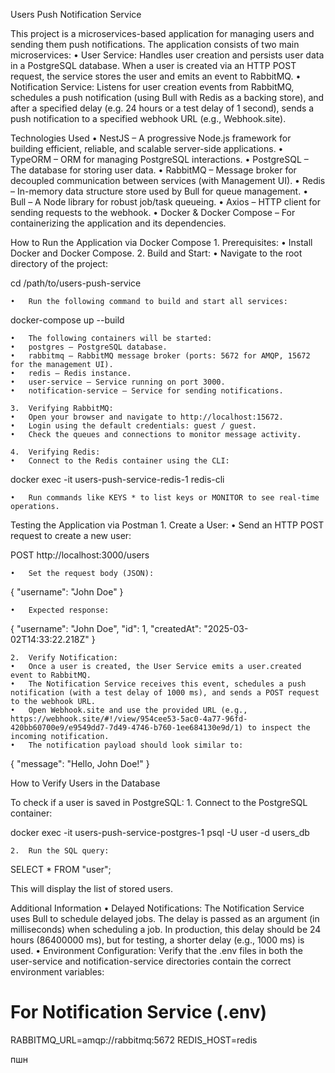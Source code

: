Users Push Notification Service

This project is a microservices-based application for managing users and sending them push notifications. The application consists of two main microservices:
	•	User Service: Handles user creation and persists user data in a PostgreSQL database. When a user is created via an HTTP POST request, the service stores the user and emits an event to RabbitMQ.
	•	Notification Service: Listens for user creation events from RabbitMQ, schedules a push notification (using Bull with Redis as a backing store), and after a specified delay (e.g. 24 hours or a test delay of 1 second), sends a push notification to a specified webhook URL (e.g., Webhook.site).


Technologies Used
	•	NestJS – A progressive Node.js framework for building efficient, reliable, and scalable server-side applications.
	•	TypeORM – ORM for managing PostgreSQL interactions.
	•	PostgreSQL – The database for storing user data.
	•	RabbitMQ – Message broker for decoupled communication between services (with Management UI).
	•	Redis – In-memory data structure store used by Bull for queue management.
	•	Bull – A Node library for robust job/task queueing.
	•	Axios – HTTP client for sending requests to the webhook.
	•	Docker & Docker Compose – For containerizing the application and its dependencies.

How to Run the Application via Docker Compose
	1.	Prerequisites:
	•	Install Docker and Docker Compose.
	2.	Build and Start:
	•	Navigate to the root directory of the project:

cd /path/to/users-push-service


	•	Run the following command to build and start all services:

docker-compose up --build


	•	The following containers will be started:
	•	postgres – PostgreSQL database.
	•	rabbitmq – RabbitMQ message broker (ports: 5672 for AMQP, 15672 for the management UI).
	•	redis – Redis instance.
	•	user-service – Service running on port 3000.
	•	notification-service – Service for sending notifications.

	3.	Verifying RabbitMQ:
	•	Open your browser and navigate to http://localhost:15672.
	•	Login using the default credentials: guest / guest.
	•	Check the queues and connections to monitor message activity.

	4.	Verifying Redis:
	•	Connect to the Redis container using the CLI:

docker exec -it users-push-service-redis-1 redis-cli


	•	Run commands like KEYS * to list keys or MONITOR to see real-time operations.

Testing the Application via Postman
	1.	Create a User:
	•	Send an HTTP POST request to create a new user:

POST http://localhost:3000/users


	•	Set the request body (JSON):

{
  "username": "John Doe"
}


	•	Expected response:

{
  "username": "John Doe",
  "id": 1,
  "createdAt": "2025-03-02T14:33:22.218Z"
}


	2.	Verify Notification:
	•	Once a user is created, the User Service emits a user.created event to RabbitMQ.
	•	The Notification Service receives this event, schedules a push notification (with a test delay of 1000 ms), and sends a POST request to the webhook URL.
	•	Open Webhook.site and use the provided URL (e.g., https://webhook.site/#!/view/954cee53-5ac0-4a77-96fd-420bb60700e9/e9549dd7-7d49-4746-b760-1ee684130e9d/1) to inspect the incoming notification.
	•	The notification payload should look similar to:

{
  "message": "Hello, John Doe!"
}



How to Verify Users in the Database

To check if a user is saved in PostgreSQL:
	1.	Connect to the PostgreSQL container:

docker exec -it users-push-service-postgres-1 psql -U user -d users_db


	2.	Run the SQL query:

SELECT * FROM "user";

This will display the list of stored users.

Additional Information
	•	Delayed Notifications:
The Notification Service uses Bull to schedule delayed jobs. The delay is passed as an argument (in milliseconds) when scheduling a job. In production, this delay should be 24 hours (86400000 ms), but for testing, a shorter delay (e.g., 1000 ms) is used.
	•	Environment Configuration:
Verify that the .env files in both the user-service and notification-service directories contain the correct environment variables:

# For Notification Service (.env)
RABBITMQ_URL=amqp://rabbitmq:5672
REDIS_HOST=redis

пшн